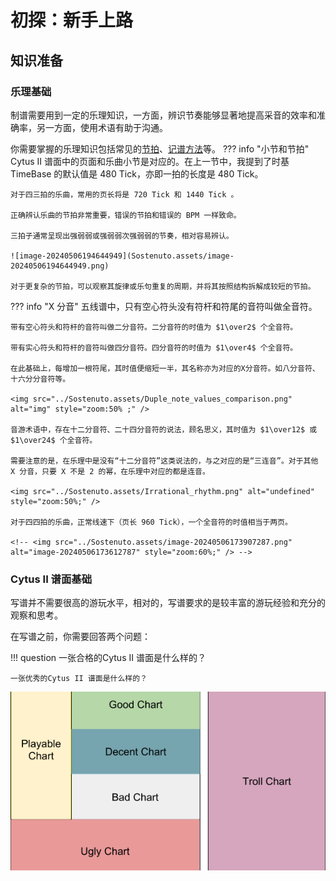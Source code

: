 # 初探：新手上路

## 知识准备

### 乐理基础

制谱需要用到一定的乐理知识，一方面，辨识节奏能够显著地提高采音的效率和准确率，另一方面，使用术语有助于沟通。

你需要掌握的乐理知识包括常见的[节拍](https://zh.wikipedia.org/wiki/%E8%8A%82%E6%8B%8D)、[记谱方法](https://zh.wikipedia.org/zh-cn/%E4%BA%94%E7%B7%9A%E8%AD%9C)等。
??? info "小节和节拍"
    Cytus II 谱面中的页面和乐曲小节是对应的。在上一节中，我提到了时基 TimeBase 的默认值是 480 Tick，亦即一拍的长度是 480 Tick。
    

    对于四三拍的乐曲，常用的页长将是 720 Tick 和 1440 Tick 。
    
    正确辨认乐曲的节拍非常重要，错误的节拍和错误的 BPM 一样致命。
    
    三拍子通常呈现出强弱弱或强弱弱次强弱弱的节奏，相对容易辨认。
    
    ![image-20240506194644949](Sostenuto.assets/image-20240506194644949.png)
    
    对于更复杂的节拍，可以观察其旋律或乐句重复的周期，并将其按照结构拆解成较短的节拍。



??? info "X 分音"
	五线谱中，只有空心符头没有符杆和符尾的音符叫做全音符。
    

    带有空心符头和符杆的音符叫做二分音符。二分音符的时值为 $1\over2$ 个全音符。
    
    带有实心符头和符杆的音符叫做四分音符。四分音符的时值为 $1\over4$​ 个全音符。
    
    在此基础上，每增加一根符尾，其时值便缩短一半，其名称亦为对应的X分音符。如八分音符、十六分分音符等。
    
    <img src="../Sostenuto.assets/Duple_note_values_comparison.png" alt="img" style="zoom:50% ;" />
    
    音游术语中，存在十二分音符、二十四分音符的说法，顾名思义，其时值为 $1\over12$ 或 $1\over24$ 个全音符。
    
    需要注意的是，在乐理中是没有“十二分音符”这类说法的，与之对应的是“三连音”。对于其他 X 分音，只要 X 不是 2 的幂，在乐理中对应的都是连音。
    
    <img src="../Sostenuto.assets/Irrational_rhythm.png" alt="undefined" style="zoom:50%;" />
    
    对于四四拍的乐曲，正常线速下（页长 960 Tick），一个全音符的时值相当于两页。
    
    <!-- <img src="../Sostenuto.assets/image-20240506173907287.png" alt="image-20240506173612787" style="zoom:60%;" /> -->



### Cytus II 谱面基础

写谱并不需要很高的游玩水平，相对的，写谱要求的是较丰富的游玩经验和充分的观察和思考。

在写谱之前，你需要回答两个问题：

!!! question
    一张合格的Cytus II 谱面是什么样的？

    一张优秀的Cytus II 谱面是什么样的？

![charts](Sostenuto.assets/charts.png)
